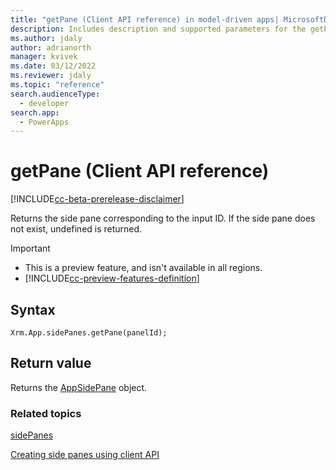 ```yaml
---
title: "getPane (Client API reference) in model-driven apps| MicrosoftDocs"
description: Includes description and supported parameters for the getPane method.
ms.author: jdaly
author: adrianorth
manager: kvivek
ms.date: 03/12/2022
ms.reviewer: jdaly
ms.topic: "reference"
search.audienceType: 
  - developer
search.app: 
  - PowerApps
---
```

# getPane (Client API reference)

[!INCLUDE[cc-beta-prerelease-disclaimer](../../../../../../includes/cc-beta-prerelease-disclaimer.md)]

Returns the side pane corresponding to the input ID. If the side pane does not exist, undefined is returned.

> [!IMPORTANT]
> - This is a preview feature, and isn't available in all regions.
> - [!INCLUDE[cc-preview-features-definition](../../../../../../includes/cc-preview-features-definition.md)]

## Syntax

`Xrm.App.sidePanes.getPane(panelId);`

## Return value

Returns the [AppSidePane](../../xrm-app-appsidepane.md) object.

### Related topics

[sidePanes](../../xrm-app-sidepanes.md)

[Creating side panes using client API](../../../create-app-side-panes.md)